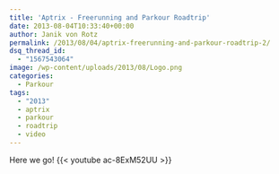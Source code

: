 ```yaml
---
title: 'Aptrix - Freerunning and Parkour Roadtrip'
date: 2013-08-04T10:33:40+00:00
author: Janik von Rotz
permalink: /2013/08/04/aptrix-freerunning-and-parkour-roadtrip-2/
dsq_thread_id:
  - "1567543064"
image: /wp-content/uploads/2013/08/Logo.png
categories:
  - Parkour
tags:
  - "2013"
  - aptrix
  - parkour
  - roadtrip
  - video
---
```

Here we go!
{{< youtube ac-8ExM52UU >}}